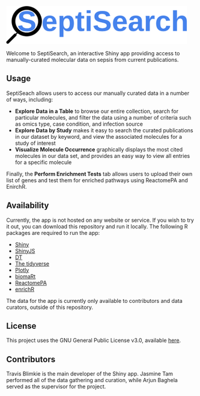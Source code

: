 <img src="www/septisearch.svg" height="100px">

Welcome to SeptiSearch, an interactive Shiny app providing access to
manually-curated molecular data on sepsis from current publications.

## Usage
SeptiSeach allows users to access our manually curated data in a number of ways, 
including:

- **Explore Data in a Table** to browse our entire collection, search for 
particular molecules, and filter the data using a number of criteria such as 
omics type, case condition, and infection source
- **Explore Data by Study** makes it easy to search the curated publications in
our dataset by keyword, and view the associated molecules for a study of 
interest
- **Visualize Molecule Occurrence** graphically displays the most cited molecules
in our data set, and provides an easy way to view all entries for a specific 
molecule

Finally, the **Perform Enrichment Tests** tab allows users to upload their own 
list of genes and test them for enriched pathways using ReactomePA and EnirchR.

## Availability
Currently, the app is not hosted on any website or service. If you wish to try
it out, you can download this repository and run it locally. The following R
packages are required to run the app:

- [Shiny](https://shiny.rstudio.com/)
- [ShinyJS](https://deanattali.com/shinyjs/)
- [DT](https://rstudio.github.io/DT/)
- [The tidyverse](https://www.tidyverse.org/)
- [Plotly](https://plotly.com/r/)
- [biomaRt](https://bioconductor.org/packages/biomaRt/)
- [ReactomePA](https://bioconductor.org/packages/ReactomePA)
- [enrichR](https://cran.r-project.org/package=enrichR)

The data for the app is currently only available to contributors and data 
curators, outside of this repository.

## License
This project uses the GNU General Public License v3.0, available
[here](https://github.com/hancockinformatics/curation/blob/master/LICENSE).

## Contributors
Travis Blimkie is the main developer of the Shiny app. Jasmine Tam performed all
of the data gathering and curation, while Arjun Baghela served as the supervisor
for the project.
